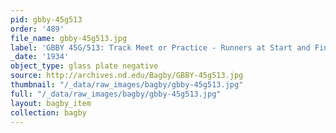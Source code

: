 ```yaml
---
pid: gbby-45g513
order: '489'
file_name: gbby-45g513.jpg
label: 'GBBY 45G/513: Track Meet or Practice - Runners at Start and Finish - 1934'
_date: '1934'
object_type: glass plate negative
source: http://archives.nd.edu/Bagby/GBBY-45g513.jpg
thumbnail: "/_data/raw_images/bagby/gbby-45g513.jpg"
full: "/_data/raw_images/bagby/gbby-45g513.jpg"
layout: bagby_item
collection: bagby
---
```

